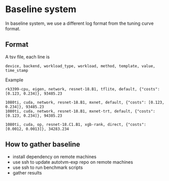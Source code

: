# Baseline system

In baseline system, we use a different log format from the tuning curve format.

## Format

A tsv file, each line is 
```
device, backend, workload_type, workload, method, template, value, time_stamp
```

Example
```
rk3399-cpu, eigen, network, resnet-18.B1, tflite, default, {"costs": [0.123, 0.234]}, 93485.23

1080ti, cuda, network, resnet-18.B1, mxnet, default, {"costs": [0.123, 0.234]}, 93485.23
1080ti, cuda, network, resnet-18.B1, mxnet-trt, default, {"costs": [0.123, 0.234]}, 94385.23

1080ti, cuda, op, resnet-18.C1.B1, xgb-rank, direct, {"costs": [0.0012, 0.0013]}, 34283.234
```

## How to gather baseline

* install dependency on remote machines
* use ssh to update autotvm-exp repo on remote machines
* use ssh to run benchmark scripts
* gather results

